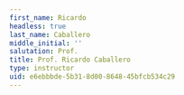 ```yaml
---
first_name: Ricardo
headless: true
last_name: Caballero
middle_initial: ''
salutation: Prof.
title: Prof. Ricardo Caballero
type: instructor
uid: e6ebbbde-5b31-8d00-8648-45bfcb534c29
---
```

